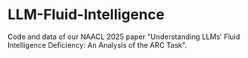 # LLM-Fluid-Intelligence
Code and data of our NAACL 2025 paper "Understanding LLMs’ Fluid Intelligence Deficiency: An Analysis of the ARC Task".
